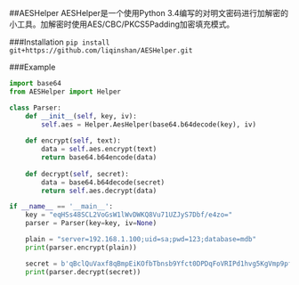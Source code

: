 ##AESHelper
AESHelper是一个使用Python 3.4编写的对明文密码进行加解密的小工具。加解密时使用AES/CBC/PKCS5Padding加密填充模式。

###Installation
``pip install git+https://github.com/liqinshan/AESHelper.git``

###Example

```python
import base64
from AESHelper import Helper

class Parser:
    def __init__(self, key, iv):
        self.aes = Helper.AesHelper(base64.b64decode(key), iv)
    
    def encrypt(self, text):
        data = self.aes.encrypt(text)
        return base64.b64encode(data)
    
    def decrypt(self, secret):
        data = base64.b64decode(secret)
        return self.aes.decrypt(data)

if __name__ == '__main__':
    key = "eqHSs48SCL2VoGsW1lWvDWKQ8Vu71UZJyS7Dbf/e4zo="
    parser = Parser(key=key, iv=None)

    plain = "server=192.168.1.100;uid=sa;pwd=123;database=mdb"
    print(parser.encrypt(plain))

    secret = b'qBclQuVaxf8qBmpEiKOfbTbnsb9Yfct0DPDqFoVRIPd1hvg5KgVmp9pfKevjvlrhZR7ovuDlIX03zZnTe5w9oA=='
    print(parser.decrypt(secret))    
```

